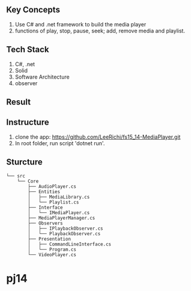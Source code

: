 ## Key Concepts
1. Use C# and .net framework to build the media player
2. functions of play, stop, pause, seek; add, remove media and playlist.

## Tech Stack
1. C#, .net
2. Solid
3. Software Architecture
4. observer

## Result


## Instructure
1. clone the app: https://github.com/LeeRichi/fs15_14-MediaPlayer.git
2. In root folder, run script 'dotnet run'.


## Sturcture
````
└── src
    └── Core
        ├── AudioPlayer.cs
        ├── Entities
        │   ├── MediaLibrary.cs
        │   └── Playlist.cs
        ├── Interface
        │   └── IMediaPlayer.cs
        ├── MediaPlayerManager.cs
        ├── Observers
        │   ├── IPlaybackObserver.cs
        │   └── PlaybackObserver.cs
        ├── Presentation
        │   ├── CommandLineInterface.cs
        │   └── Program.cs
        └── VideoPlayer.cs
````
# pj14
